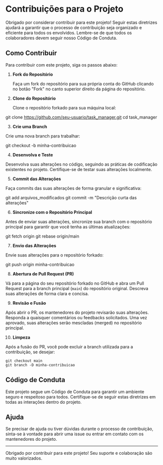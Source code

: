 # Contribuições para o Projeto

Obrigado por considerar contribuir para este projeto! Seguir estas diretrizes ajudará a garantir que o processo de contribuição seja organizado e eficiente para todos os envolvidos. Lembre-se de que todos os colaboradores devem seguir nosso Código de Conduta.

## Como Contribuir

Para contribuir com este projeto, siga os passos abaixo:

1. **Fork do Repositório**

   Faça um fork do repositório para sua própria conta do GitHub clicando no botão "Fork" no canto superior direito da página do repositório.

2. **Clone do Repositório**

   Clone o repositório forkado para sua máquina local:

git clone https://github.com/seu-usuario/task_manager.git
cd task_manager

3. **Crie uma Branch**

Crie uma nova branch para trabalhar:

git checkout -b minha-contribuicao

4. **Desenvolva e Teste**

Desenvolva suas alterações no código, seguindo as práticas de codificação existentes no projeto. Certifique-se de testar suas alterações localmente.

5. **Commit das Alterações**

Faça commits das suas alterações de forma granular e significativa:

git add arquivos_modificados
git commit -m "Descrição curta das alterações"

6. **Sincronize com o Repositório Principal**

Antes de enviar suas alterações, sincronize sua branch com o repositório principal para garantir que você tenha as últimas atualizações:

git fetch origin
git rebase origin/main

7. **Envio das Alterações**

Envie suas alterações para o repositório forkado:

git push origin minha-contribuicao


8. **Abertura de Pull Request (PR)**

Vá para a página do seu repositório forkado no GitHub e abra um Pull Request para a branch principal (`main`) do repositório original. Descreva suas alterações de forma clara e concisa.

9. **Revisão e Fusão**

Após abrir o PR, os mantenedores do projeto revisarão suas alterações. Responda a quaisquer comentários ou feedbacks solicitados. Uma vez aprovado, suas alterações serão mescladas (merged) no repositório principal.

10. **Limpeza**

 Após a fusão do PR, você pode excluir a branch utilizada para a contribuição, se desejar:
 ```
 git checkout main
 git branch -D minha-contribuicao
 ```

## Código de Conduta

Este projeto segue um Código de Conduta para garantir um ambiente seguro e respeitoso para todos. Certifique-se de seguir estas diretrizes em todas as interações dentro do projeto.

## Ajuda

Se precisar de ajuda ou tiver dúvidas durante o processo de contribuição, sinta-se à vontade para abrir uma issue ou entrar em contato com os mantenedores do projeto.

---

Obrigado por contribuir para este projeto! Seu suporte e colaboração são muito valorizados.


